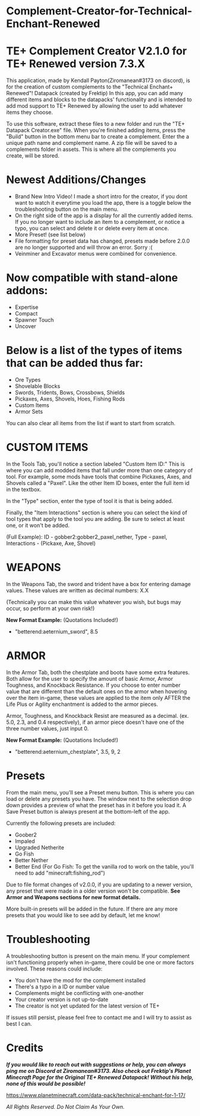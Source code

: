 # Complement-Creator-for-Technical-Enchant-Renewed

# TE+ Complement Creator V2.1.0 for TE+ Renewed version 7.3.X

This application, made by Kendall Payton(Ziromanean#3173 on discord), 
is for the creation of custom complements to the "Technical Enchant+ Renewed"! Datapack (created by Frektip)
In this app, you can add many different items and blocks to the datapacks' functionality
and is intended to add mod support to TE+ Renewed by allowing the user to add whatever items they choose.

To use this software, extract these files to a new folder and run the "TE+ Datapack Creator.exe" file.
When you're finished adding items, press the "Build" button in the bottom menu bar to create a complement.
Enter the a unique path name and complement name.
A zip file will be saved to a complements folder in assets. This is where all the complements you create, will be stored.

# Newest Additions/Changes
  * Brand New Intro Video! I made a short intro for the creator, if you dont want to watch it everytime you load the app, 
    there is a toggle below the troubleshooting button on the main menu.
  * On the right side of the app is a display for all the currently added items. 
    If you no longer want to include an item to a complement, or notice a typo, you can select and delete it or delete every item at once.
  * More Preset! (see list below)
  * File formatting for preset data has changed, presets made before 2.0.0 are no longer supported and will throw an error. Sorry :(
  * Veinminer and Excavator menus were combined for convenience.
  
# Now compatible with stand-alone addons:
   * Expertise
   * Compact
   * Spawner Touch
   * Uncover

# Below is a list of the types of items that can be added thus far:
   * Ore Types
   * Shovelable Blocks
   * Swords, Tridents, Bows, Crossbows, Shields
   * Pickaxes, Axes, Shovels, Hoes, Fishing Rods
   * Custom Items
   * Armor Sets
   
You can also clear all items from the list if want to start from scratch.

# CUSTOM ITEMS
In the Tools Tab, you'll notice a section labeled "Custom Item ID:"
This is where you can add modded items that fall under more than one category of tool. For example, some mods have tools that 
combine Pickaxes, Axes, and Shovels called a "Paxel".
Like the other Item ID boxes, enter the full item id in the textbox.

In the "Type" section, enter the type of tool it is that is being added.

Finally, the "Item Interactions" section is where you can select the kind of tool types that apply to the tool you are adding. 
Be sure to select at least one, or it won't be added.

(Full Example):
   ID - gobber2:gobber2_paxel_nether,
   Type - paxel,
   Interactions - (Pickaxe, Axe, Shovel)

# WEAPONS
In the Weapons Tab, the sword and trident have a box for entering damage values.
These values are written as decimal numbers: X.X

(Technically you can make this value whatever you wish, but bugs may occur, so perform at your own risk!)

**New Format Example:** (Quotations Included!)  
  * "betterend:aeternium_sword", 8.5

# ARMOR
In the Armor Tab, both the chestplate and boots have some extra features.
Both allow for the user to specify the amount of basic Armor, Armor Toughness, and Knockback Resistance. 
If you choose to enter number value that are different than the default ones on the armor when hovering over the item in-game, these values are applied to the item only AFTER the 
Life Plus or Agility enchantment is added to the armor pieces.

Armor, Toughness, and Knockback Resist are measured as a decimal. (ex. 5.0, 2.3, and 0.4 respectively), if an armor piece doesn't have one of the three number values, just input 0.

**New Format Example:** (Quotations Included!)  
  * "betterend:aeternium_chestplate", 3.5, 9, 2

# Presets
From the main menu, you'll see a Preset menu button. 
This is where you can load or delete any presets you have. 
The window next to the selection drop down provides a preview of what the preset has in it before you load it.
A Save Preset button is always present at the bottom-left of the app.

Currently the following presets are included:
  * Goober2
  * Impaled
  * Upgraded Netherite
  * Go Fish 
  * Better Nether
  * Better End
(For Go Fish: To get the vanilla rod to work on the table, you'll need to add "minecraft:fishing_rod")

Due to file format changes of v2.0.0, if you are updating to a newer version, any preset that were made in a older version won't be compatible. 
**See Armor and Weapons sections for new format details.**

More built-in presets will be added in the future. 
If there are any more presets that you would like to see add by default, let me know!

# Troubleshooting
A troubleshooting button is present on the main menu. 
If your complement isn't functioning properly when in-game, there could be one or more factors involved.
These reasons could include:
   * You don't have the mod for the complement installed
   * There's a typo in a ID or number value
   * Complements might be conflicting with one-another
   * Your creator version is not up-to-date
   * The creator is not yet updated for the latest version of TE+

If issues still persist, please feel free to contact me and I will try to assist as best I can.

# Credits
_**If you would like to reach out with suggestions or help, you can always ping me on Discord at Ziromanean#3173.
Also check out Frektip's Planet Minecraft Page for the Original TE+ Renewed Datapack! Without his help, none of this would be possible!**_

https://www.planetminecraft.com/data-pack/technical-enchant-for-1-17/

_All Rights Reserved. Do Not Claim As Your Own._
